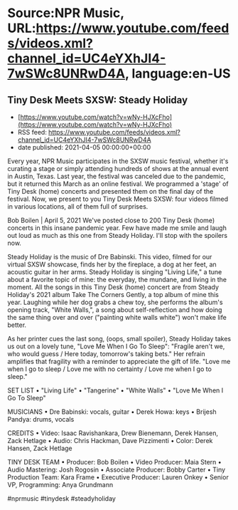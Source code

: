 # Source:NPR Music, URL:https://www.youtube.com/feeds/videos.xml?channel_id=UC4eYXhJI4-7wSWc8UNRwD4A, language:en-US

## Tiny Desk Meets SXSW: Steady Holiday
 - [https://www.youtube.com/watch?v=wNy-HJXcFho](https://www.youtube.com/watch?v=wNy-HJXcFho)
 - RSS feed: https://www.youtube.com/feeds/videos.xml?channel_id=UC4eYXhJI4-7wSWc8UNRwD4A
 - date published: 2021-04-05 00:00:00+00:00

Every year, NPR Music participates in the SXSW music festival, whether it's curating a stage or simply attending hundreds of shows at the annual event in Austin, Texas. Last year, the festival was canceled due to the pandemic, but it returned this March as an online festival. We programmed a 'stage' of Tiny Desk (home) concerts and presented them on the final day of the festival. Now, we present to you Tiny Desk Meets SXSW: four videos filmed in various locations, all of them full of surprises.

Bob Boilen | April 5, 2021
We've posted close to 200 Tiny Desk (home) concerts in this insane pandemic year. Few have made me smile and laugh out loud as much as this one from Steady Holiday. I'll stop with the spoilers now.

Steady Holiday is the music of Dre Babinski. This video, filmed for our virtual SXSW showcase, finds her by the fireplace, a dog at her feet, an acoustic guitar in her arms. Steady Holiday is singing "Living Life," a tune about a favorite topic of mine: the everyday, the mundane, and living in the moment. All the songs in this Tiny Desk (home) concert are from Steady Holiday's 2021 album Take The Corners Gently, a top album of mine this year. Laughing while her dog grabs a chew toy, she performs the album's opening track, "White Walls,", a song about self-reflection and how doing the same thing over and over ("painting white walls white") won't make life better.

As her printer cues the last song, (oops, small spoiler), Steady Holiday takes us out on a lovely tune, "Love Me When I Go To Sleep": "Fragile aren't we, who would guess / Here today, tomorrow's taking bets." Her refrain amplifies that fragility with a reminder to appreciate the gift of life. "Love me when I go to sleep / Love me with no certainty / Love me when I go to sleep."

SET LIST
 • "Living Life"
 • "Tangerine"
 • "White Walls"
 • "Love Me When I Go To Sleep"

MUSICIANS
 • Dre Babinski: vocals, guitar
 • Derek Howa: keys
 • Brijesh Pandya: drums, vocals

CREDITS
 • Video: Isaac Ravishankara, Drew Bienemann, Derek Hansen, Zack Hetlage
 • Audio: Chris Hackman, Dave Pizzimenti
 • Color: Derek Hansen, Zack Hetlage

TINY DESK TEAM
 • Producer: Bob Boilen
 • Video Producer: Maia Stern
 • Audio Mastering: Josh Rogosin
 • Associate Producer: Bobby Carter
 • Tiny Production Team: Kara Frame
 • Executive Producer: Lauren Onkey
 • Senior VP, Programming: Anya Grundmann

#nprmusic #tinydesk #steadyholiday

